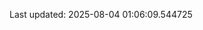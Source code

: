 <!-- lastfm -->
<p align="center"></p>

<!--START_SECTION:last-updated-->
Last updated: 2025-08-04 01:06:09.544725
<!--END_SECTION:last-updated-->